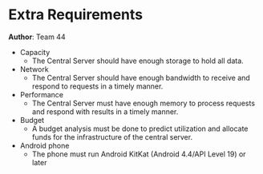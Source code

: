 # Extra Requirements


**Author**: Team 44

* Capacity
	* The Central Server should have enough storage to hold all data.
* Network 
	* The Central Server should have enough bandwidth to receive and respond to requests in a timely manner. 
* Performance
	* The Central Server must have enough memory to process requests and respond with results in a timely manner.  
* Budget
	* A budget analysis must be done to predict utilization and allocate funds for the infrastructure of the central server. 
* Android phone
	* The phone must run Android KitKat (Android 4.4/API Level 19) or later  
	